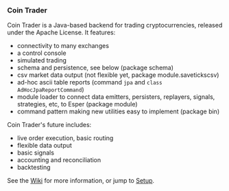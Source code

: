 ### Coin Trader

Coin Trader is a Java-based backend for trading cryptocurrencies, released under the Apache License.  It features:

* connectivity to many exchanges
* a control console
* simulated trading
* schema and persistence, see below (package schema)
* csv market data output (not flexible yet, package module.savetickscsv)
* ad-hoc ascii table reports (command `jpa` and `class AdHocJpaReportCommand`)
* module loader to connect data emitters, persisters, replayers, signals, strategies, etc, to Esper (package module)
* command pattern making new utilities easy to implement (package bin)

Coin Trader's future includes:
* live order execution, basic routing
* flexible data output
* basic signals
* accounting and reconciliation
* backtesting

See the [Wiki](https://github.com/timolson/cointrader/wiki/Home) for more information, or jump to [Setup](https://github.com/timolson/cointrader/wiki/).
